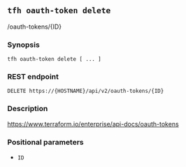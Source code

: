 ## `tfh oauth-token delete`

/oauth-tokens/{ID}

### Synopsis

    tfh oauth-token delete [ ... ]

### REST endpoint

    DELETE https://{HOSTNAME}/api/v2/oauth-tokens/{ID}

### Description

https://www.terraform.io/enterprise/api-docs/oauth-tokens

### Positional parameters

* `ID`

